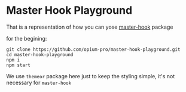 # Master Hook Playground

 That is a representation of how you can yose [master-hook](https://github.com/opium-pro/master-hook) package

for the begining:
 ```
 git clone https://github.com/opium-pro/master-hook-playground.git
 cd master-hook-playground
 npm i
 npm start
 ```

 We use `themeor` package here just to keep the styling simple, it's not necessary for `master-hook`
